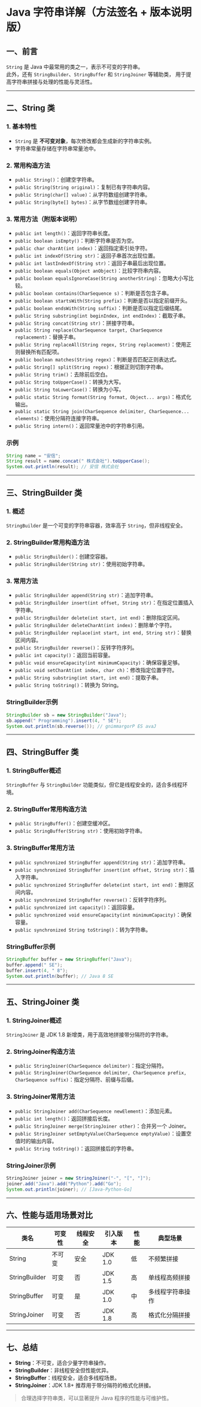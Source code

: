 # Java 字符串详解（方法签名 + 版本说明版）

## 一、前言

`String` 是 Java 中最常用的类之一，表示不可变的字符串。  
此外，还有 `StringBuilder`、`StringBuffer` 和 `StringJoiner` 等辅助类，
用于提高字符串拼接与处理的性能与灵活性。

---

## 二、String 类

### 1. 基本特性

- `String` 是 **不可变对象**，每次修改都会生成新的字符串实例。
- 字符串常量存储在字符串常量池中。

### 2. 常用构造方法

- `public String()`：创建空字符串。
- `public String(String original)`：复制已有字符串内容。
- `public String(char[] value)`：从字符数组创建字符串。
- `public String(byte[] bytes)`：从字节数组创建字符串。

### 3. 常用方法（附版本说明）

- `public int length()`：返回字符串长度。
- `public boolean isEmpty()`：判断字符串是否为空。
- `public char charAt(int index)`：返回指定索引处字符。
- `public int indexOf(String str)`：返回子串首次出现位置。
- `public int lastIndexOf(String str)`：返回子串最后出现位置。
- `public boolean equals(Object anObject)`：比较字符串内容。
- `public boolean equalsIgnoreCase(String anotherString)`：忽略大小写比较。
- `public boolean contains(CharSequence s)`：判断是否包含子串。
- `public boolean startsWith(String prefix)`：判断是否以指定前缀开头。
- `public boolean endsWith(String suffix)`：判断是否以指定后缀结尾。
- `public String substring(int beginIndex, int endIndex)`：截取子串。
- `public String concat(String str)`：拼接字符串。
- `public String replace(CharSequence target, CharSequence replacement)`：替换子串。
- `public String replaceAll(String regex, String replacement)`：使用正则替换所有匹配项。
- `public boolean matches(String regex)`：判断是否匹配正则表达式。
- `public String[] split(String regex)`：根据正则切割字符串。
- `public String trim()`：去除前后空白。
- `public String toUpperCase()`：转换为大写。
- `public String toLowerCase()`：转换为小写。
- `public static String format(String format, Object... args)`：格式化输出。
- `public static String join(CharSequence delimiter, CharSequence... elements)`：使用分隔符连接字符串。
- `public String intern()`：返回常量池中的字符串引用。

### 示例

```java
String name = "安信";
String result = name.concat(" 株式会社").toUpperCase();
System.out.println(result); // 安信 株式会社
```

---

## 三、StringBuilder 类

### 1. 概述

`StringBuilder` 是一个可变的字符串容器，效率高于 `String`，但非线程安全。

### 2. StringBuilder常用构造方法

- `public StringBuilder()`：创建空容器。
- `public StringBuilder(String str)`：使用初始字符串。

### 3. 常用方法

- `public StringBuilder append(String str)`：追加字符串。
- `public StringBuilder insert(int offset, String str)`：在指定位置插入字符串。
- `public StringBuilder delete(int start, int end)`：删除指定区间。
- `public StringBuilder deleteCharAt(int index)`：删除单个字符。
- `public StringBuilder replace(int start, int end, String str)`：替换区间内容。
- `public StringBuilder reverse()`：反转字符序列。
- `public int capacity()`：返回当前容量。
- `public void ensureCapacity(int minimumCapacity)`：确保容量足够。
- `public void setCharAt(int index, char ch)`：修改指定位置字符。
- `public String substring(int start, int end)`：提取子串。
- `public String toString()`：转换为 String。

### StringBuilder示例

```java
StringBuilder sb = new StringBuilder("Java");
sb.append(" Programming").insert(4, " SE");
System.out.println(sb.reverse()); // gnimmargorP ES avaJ
```

---

## 四、StringBuffer 类

### 1. StringBuffer概述

`StringBuffer` 与 `StringBuilder` 功能类似，但它是线程安全的，适合多线程环境。

### 2. StringBuffer常用构造方法

- `public StringBuffer()`：创建空缓冲区。
- `public StringBuffer(String str)`：使用初始字符串。

### 3. StringBuffer常用方法

- `public synchronized StringBuffer append(String str)`：追加字符串。
- `public synchronized StringBuffer insert(int offset, String str)`：插入字符串。
- `public synchronized StringBuffer delete(int start, int end)`：删除区间内容。
- `public synchronized StringBuffer reverse()`：反转字符序列。
- `public synchronized int capacity()`：返回容量。
- `public synchronized void ensureCapacity(int minimumCapacity)`：确保容量。
- `public synchronized String toString()`：转为字符串。

### StringBuffer示例

```java
StringBuffer buffer = new StringBuffer("Java");
buffer.append(" SE");
buffer.insert(4, " 8");
System.out.println(buffer); // Java 8 SE
```

---

## 五、StringJoiner 类

### 1. StringJoiner概述

`StringJoiner` 是 JDK 1.8 新增类，用于高效地拼接带分隔符的字符串。

### 2. StringJoiner构造方法

- `public StringJoiner(CharSequence delimiter)`：指定分隔符。
- `public StringJoiner(CharSequence delimiter, CharSequence prefix, CharSequence suffix)`：指定分隔符、前缀与后缀。

### 3. StringJoiner常用方法

- `public StringJoiner add(CharSequence newElement)`：添加元素。
- `public int length()`：返回拼接后长度。
- `public StringJoiner merge(StringJoiner other)`：合并另一个 Joiner。
- `public StringJoiner setEmptyValue(CharSequence emptyValue)`：设置空值时的输出内容。
- `public String toString()`：返回拼接后的字符串。

### StringJoiner示例

```java
StringJoiner joiner = new StringJoiner("-", "[", "]");
joiner.add("Java").add("Python").add("Go");
System.out.println(joiner); // [Java-Python-Go]
```

---

## 六、性能与适用场景对比

| 类名 | 可变性 | 线程安全 | 引入版本 | 性能 | 典型场景 |
|------|----------|------------|------------|-----------|-----------|
| String | 不可变 | 安全 | JDK 1.0 | 低 | 不频繁拼接 |
| StringBuilder | 可变 | 否 | JDK 1.5 | 高 | 单线程高频拼接 |
| StringBuffer | 可变 | 是 | JDK 1.0 | 中 | 多线程字符串操作 |
| StringJoiner | 可变 | 否 | JDK 1.8 | 高 | 格式化分隔拼接 |

---

## 七、总结

- **String**：不可变，适合少量字符串操作。  
- **StringBuilder**：非线程安全但性能优异。  
- **StringBuffer**：线程安全，适合多线程场景。  
- **StringJoiner**：JDK 1.8+ 推荐用于带分隔符的格式化拼接。

> 合理选择字符串类，可以显著提升 Java 程序的性能与可维护性。
